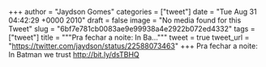 
+++
author = "Jaydson Gomes"
categories = ["tweet"]
date = "Tue Aug 31 04:42:29 +0000 2010"
draft = false
image = "No media found for this Tweet"
slug = "6bf7e781cb0083ae9e99938a4e2922b072ed4332"
tags = ["tweet"]
title = """Pra fechar a noite: In Ba..."""
tweet = true
tweet_url = "https://twitter.com/jaydson/status/22588073463"
+++
Pra fechar a noite: In Batman we trust http://bit.ly/dsTBHQ
